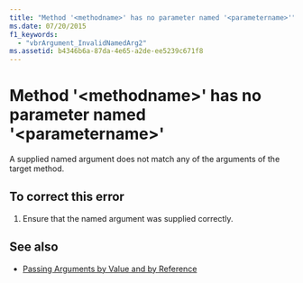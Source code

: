 ```yaml
---
title: "Method '<methodname>' has no parameter named '<parametername>'"
ms.date: 07/20/2015
f1_keywords: 
  - "vbrArgument_InvalidNamedArg2"
ms.assetid: b4346b6a-87da-4e65-a2de-ee5239c671f8
---
```

# Method '\<methodname>' has no parameter named '\<parametername>'
A supplied named argument does not match any of the arguments of the target method.  
  
## To correct this error  
  
1. Ensure that the named argument was supplied correctly.  
  
## See also

- [Passing Arguments by Value and by Reference](../../visual-basic/programming-guide/language-features/procedures/passing-arguments-by-value-and-by-reference.md)
